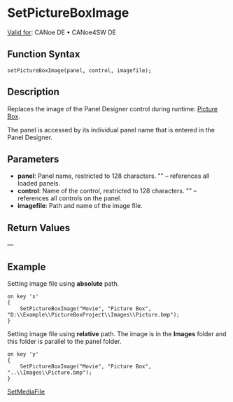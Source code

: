 # SetPictureBoxImage

[Valid for](../../../Shared/FeatureAvailability.md): CANoe DE • CANoe4SW DE

## Function Syntax

```plaintext
setPictureBoxImage(panel, control, imagefile);
```

## Description

Replaces the image of the Panel Designer control during runtime: [Picture Box](../../../../../Subsystems/VectorToolsEnvironment/Content/Topics/PanelDesigner/Elements/PanelDesignerControlsPictureBox.md).

The panel is accessed by its individual panel name that is entered in the Panel Designer.

## Parameters

- **panel**: Panel name, restricted to 128 characters. "" – references all loaded panels.
- **control**: Name of the control, restricted to 128 characters. "" – references all controls on the panel.
- **imagefile**: Path and name of the image file.

## Return Values

—

## Example

Setting image file using **absolute** path.

```plaintext
on key 'x'
{
    SetPictureBoxImage("Movie", "Picture Box", "D:\\Example\\PictureBoxProject\\Images\\Picture.bmp");
}
```

Setting image file using **relative** path. The image is in the **Images** folder and this folder is parallel to the panel folder.

```plaintext
on key 'y'
{
    SetPictureBoxImage("Movie", "Picture Box", "..\\Images\\Picture.bmp");
}
```

[SetMediaFile](CAPLfunctionSetMediaFile.md)
